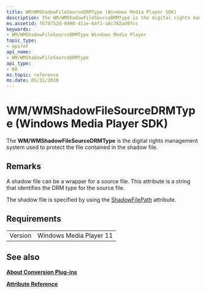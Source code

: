 ```yaml
---
title: WM/WMShadowFileSourceDRMType (Windows Media Player SDK)
description: The WM/WMShadowFileSourceDRMType is the digital rights management system used to protect the file contained in the shadow file.
ms.assetid: f670752d-0490-411e-b4f1-a8c782ad9fcc
keywords:
- WM/WMShadowFileSourceDRMType Windows Media Player
topic_type:
- apiref
api_name:
- WM/WMShadowFileSourceDRMType
api_type:
- NA
ms.topic: reference
ms.date: 05/31/2018
---
```


# WM/WMShadowFileSourceDRMType (Windows Media Player SDK)

The **WM/WMShadowFileSourceDRMType** is the digital rights management system used to protect the file contained in the shadow file.

## Remarks

A shadow file can be a wrapper for a source file. This attribute is a string that identifies the DRM type for the source file.

The shadow file is specified by using the [ShadowFilePath](shadowfilepath-attribute.md) attribute.

## Requirements



|                    |                                    |
|--------------------|------------------------------------|
| Version<br/> | Windows Media Player 11<br/> |



## See also

<dl> <dt>

[**About Conversion Plug-ins**](about-conversion-plug-ins.md)
</dt> <dt>

[**Attribute Reference**](attribute-reference.md)
</dt> </dl>

 

 





